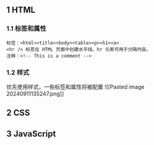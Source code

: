 ## 1 HTML

### 1.1 标签和属性
```
标签：<html><title><body><table><p><h1><a>
<hr /> 标签在 HTML 页面中创建水平线。hr 元素可用于分隔内容。
注释：<!-- This is a comment -->
```

### 1.2 样式
优先使用样式，一些标签和属性将被配置
![[Pasted image 20240911135247.png]]

## 2 CSS


## 3 JavaScript
